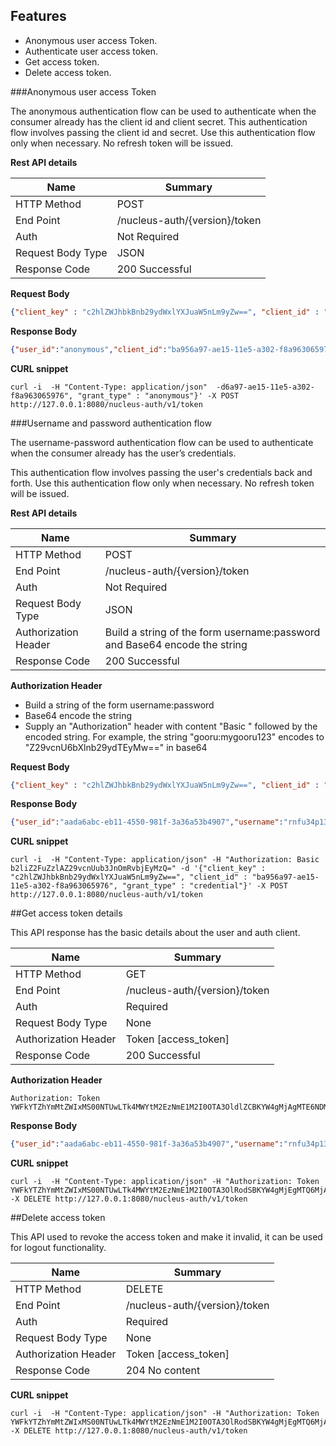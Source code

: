 Features
----------
- Anonymous user access Token.
- Authenticate user access token.
- Get access token.
- Delete access token.


###Anonymous user access Token

   The anonymous authentication flow can be used to authenticate when the consumer already has the client id and client secret.
   This authentication flow involves passing the client id and secret. Use this authentication flow only when necessary. No refresh token will be issued.

**Rest API details**

| Name | Summary |
|------------------------|--------|
| HTTP Method | POST |
| End Point | /nucleus-auth/{version}/token |
| Auth | Not Required |
| Request Body Type | JSON |
| Response Code | 200 Successful |

**Request Body**

```json
{"client_key" : "c2hlZWJhbkBnb29ydWxlYXJuaW5nLm9yZw==", "client_id" : "ba956a97-ae15-11e5-a302-f8a963065976", "grant_type" : "anonymous"}
```

**Response Body**

```json
{"user_id":"anonymous","client_id":"ba956a97-ae15-11e5-a302-f8a963065976","provided_at":1453203543600,"access_token":"YW5vbnltb3VzOlR1ZSBKYW4gMTkgMTc6MDk6MDMgSVNUIDIwMTY6MTQ1MzIwMzU0MzYwMQ==","cdn_urls":{"profile.cdn":"//profile.gooru.org.com"}}
```

**CURL snippet**

```
curl -i  -H "Content-Type: application/json"  -d6a97-ae15-11e5-a302-f8a963065976", "grant_type" : "anonymous"}' -X POST http://127.0.0.1:8080/nucleus-auth/v1/token
```

###Username and password authentication flow

   The username-password authentication flow can be used to authenticate when the consumer already has the user’s credentials.

   This authentication flow involves passing the user's credentials back and forth. Use this authentication flow only when necessary. No refresh token will be issued.


**Rest API details**

| Name | Summary |
|------------------------|--------|
| HTTP Method | POST |
| End Point | /nucleus-auth/{version}/token |
| Auth | Not Required |
| Request Body Type | JSON |
| Authorization Header | Build a string of the form username:password and Base64 encode the string |
| Response Code | 200 Successful |

**Authorization Header**

- Build a string of the form username:password
- Base64 encode the string
- Supply an "Authorization" header with content "Basic " followed by the encoded string. For example, the string "gooru:mygooru123" encodes to "Z29vcnU6bXlnb29ydTEyMw==" in base64


**Request Body**

```json
{"client_key" : "c2hlZWJhbkBnb29ydWxlYXJuaW5nLm9yZw==", "client_id" : "ba956a97-ae15-11e5-a302-f8a963065976", "grant_type" : "credential"}
```

**Response Body**

```json
{"user_id":"aada6abc-eb11-4550-981f-3a36a53b4907","username":"rnfu34p13","client_id":"ba956a97-ae15-11e5-a302-f8a963065976","provided_at":1453200304366,"access_token":"YWFkYTZhYmMtZWIxMS00NTUwLTk4MWYtM2EzNmE1M2I0OTA3OlR1ZSBKYW4gMTkgMTY6MTU6MDQgSVNUIDIwMTY6MTQ1MzIwMDMwNDM2Nw==","cdn_urls":{"profile.cdn":"//profile.gooru.org.com"}}
```

**CURL snippet**

```
curl -i  -H "Content-Type: application/json" -H "Authorization: Basic b2liZ2FuZzlAZ29vcnUub3JnOmRvbjEyMzQ=" -d '{"client_key" : "c2hlZWJhbkBnb29ydWxlYXJuaW5nLm9yZw==", "client_id" : "ba956a97-ae15-11e5-a302-f8a963065976", "grant_type" : "credential"}' -X POST http://127.0.0.1:8080/nucleus-auth/v1/token
```

##Get access token  details 

 This API response has the basic details about the user and  auth client.

| Name | Summary |
|------------------------|--------|
| HTTP Method | GET |
| End Point | /nucleus-auth/{version}/token |
| Auth | Required |
| Request Body Type | None |
| Authorization Header | Token [access_token] |
| Response Code | 200 Successful |

**Authorization Header**

```
Authorization: Token YWFkYTZhYmMtZWIxMS00NTUwLTk4MWYtM2EzNmE1M2I0OTA3OldlZCBKYW4gMjAgMTE6NDM6MzEgSVNUIDIwMTY6MTQ1MzI3MDQxMTkxNA==
```

**Response Body**

```json 
{"user_id":"aada6abc-eb11-4550-981f-3a36a53b4907","username":"rnfu34p13","client_id":"ba956a97-ae15-11e5-a302-f8a963065976","provided_at":1453366247336,"cdn_urls":{"profile.cdn":"//profile.gooru.org.com"}}
```

**CURL snippet**

```
curl -i  -H "Content-Type: application/json" -H "Authorization: Token YWFkYTZhYmMtZWIxMS00NTUwLTk4MWYtM2EzNmE1M2I0OTA3OlRodSBKYW4gMjEgMTQ6MjA6NDcgSVNUIDIwMTY6MTQ1MzM2NjI0NzMzNg=="  -X DELETE http://127.0.0.1:8080/nucleus-auth/v1/token
```

##Delete access token 

This API used to revoke the access token  and make it invalid, it can be used for logout functionality.

| Name | Summary |
|------------------------|--------|
| HTTP Method | DELETE |
| End Point | /nucleus-auth/{version}/token |
| Auth | Required |
| Request Body Type | None |
| Authorization Header | Token [access_token] |
| Response Code | 204 No content |


**CURL snippet**

```
curl -i  -H "Content-Type: application/json" -H "Authorization: Token YWFkYTZhYmMtZWIxMS00NTUwLTk4MWYtM2EzNmE1M2I0OTA3OlRodSBKYW4gMjEgMTQ6MjA6NDcgSVNUIDIwMTY6MTQ1MzM2NjI0NzMzNg=="  -X DELETE http://127.0.0.1:8080/nucleus-auth/v1/token
```

